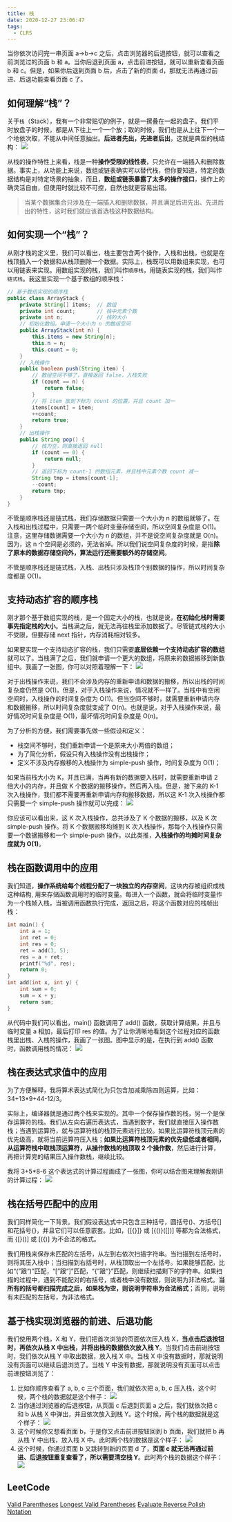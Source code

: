 ```yaml
---
title: 栈
date: 2020-12-27 23:06:47
tags:
  - CLRS
---
```

当你依次访问完一串页面 a->b->c 之后，点击浏览器的后退按钮，就可以查看之前浏览过的页面 b 和 a。当你后退到页面 a，点击前进按钮，就可以重新查看页面 b 和 c。但是，如果你后退到页面 b 后，点击了新的页面 d，那就无法再通过前进、后退功能查看页面 c 了。

## 如何理解“栈”？
关于`栈`（Stack），我有一个非常贴切的例子，就是一摞叠在一起的盘子。我们平时放盘子的时候，都是从下往上一个一个放；取的时候，我们也是从上往下一个一个地依次取，不能从中间任意抽出。**后进者先出，先进者后出**，这就是典型的栈结构：
![](https://raw.githubusercontent.com/necusjz/mPOST/master/CLRS/geek/20.png)

从栈的操作特性上来看，栈是一种**操作受限的线性表**，只允许在一端插入和删除数据。事实上，从功能上来说，数组或链表确实可以替代栈，但你要知道，特定的数据结构是对特定场景的抽象，而且，**数组或链表暴露了太多的操作接口**，操作上的确灵活自由，但使用时就比较不可控，自然也就更容易出错。

> 当某个数据集合只涉及在一端插入和删除数据，并且满足后进先出、先进后出的特性，这时我们就应该首选栈这种数据结构。

<!--more-->
## 如何实现一个“栈”？
从刚才栈的定义里，我们可以看出，栈主要包含两个操作，入栈和出栈，也就是在栈顶插入一个数据和从栈顶删除一个数据。实际上，栈既可以用数组来实现，也可以用链表来实现。用数组实现的栈，我们叫作`顺序栈`，用链表实现的栈，我们叫作`链式栈`。我这里实现一个基于数组的顺序栈：
```java
// 基于数组实现的顺序栈
public class ArrayStack {
    private String[] items;  // 数组
    private int count;       // 栈中元素个数
    private int n;           // 栈的大小
    // 初始化数组，申请一个大小为 n 的数组空间
    public ArrayStack(int n) {
        this.items = new String[n];
        this.n = n;
        this.count = 0;
    }
    // 入栈操作
    public boolean push(String item) {
        // 数组空间不够了，直接返回 false，入栈失败
        if (count == n) {
            return false;
        }
        // 将 item 放到下标为 count 的位置，并且 count 加一
        items[count] = item;
        ++count;
        return true;
    }
    // 出栈操作
    public String pop() {
        // 栈为空，则直接返回 null
        if (count == 0) {
            return null;
        }
        // 返回下标为 count-1 的数组元素，并且栈中元素个数 count 减一
        String tmp = items[count-1];
        --count;
        return tmp;
    }
}
```

不管是顺序栈还是链式栈，我们存储数据只需要一个大小为 n 的数组就够了。在入栈和出栈过程中，只需要一两个临时变量存储空间，所以空间复杂度是 O(1)。注意，这里存储数据需要一个大小为 n 的数组，并不是说空间复杂度就是 O(n)。因为，这 n 个空间是必须的，无法省掉。所以我们说空间复杂度的时候，是指**除了原本的数据存储空间外，算法运行还需要额外的存储空间**。

不管是顺序栈还是链式栈，入栈、出栈只涉及栈顶个别数据的操作，所以时间复杂度都是 O(1)。

## 支持动态扩容的顺序栈
刚才那个基于数组实现的栈，是一个固定大小的栈，也就是说，**在初始化栈时需要事先指定栈的大小**。当栈满之后，就无法再往栈里添加数据了。尽管链式栈的大小不受限，但要存储 next 指针，内存消耗相对较多。

如果要实现一个支持动态扩容的栈，我们只需要**底层依赖一个支持动态扩容的数组**就可以了。当栈满了之后，我们就申请一个更大的数组，将原来的数据搬移到新数组中。我画了一张图，你可以对照着理解一下：
![](https://raw.githubusercontent.com/necusjz/mPOST/master/CLRS/geek/21.png)

对于出栈操作来说，我们不会涉及内存的重新申请和数据的搬移，所以出栈的时间复杂度仍然是 O(1)。但是，对于入栈操作来说，情况就不一样了。当栈中有空闲空间时，入栈操作的时间复杂度为 O(1)。但当空间不够时，就需要重新申请内存和数据搬移，所以时间复杂度就变成了 O(n)。也就是说，对于入栈操作来说，最好情况时间复杂度是 O(1)，最坏情况时间复杂度是 O(n)。

为了分析的方便，我们需要事先做一些假设和定义：
- 栈空间不够时，我们重新申请一个是原来大小两倍的数组；
- 为了简化分析，假设只有入栈操作没有出栈操作；
- 定义不涉及内存搬移的入栈操作为 simple-push 操作，时间复杂度为 O(1)；

如果当前栈大小为 K，并且已满，当再有新的数据要入栈时，就需要重新申请 2 倍大小的内存，并且做 K 个数据的搬移操作，然后再入栈。但是，接下来的 K-1 次入栈操作，我们都不需要再重新申请内存和搬移数据，所以这 K-1 次入栈操作都只需要一个 simple-push 操作就可以完成：
![](https://raw.githubusercontent.com/necusjz/mPOST/master/CLRS/geek/22.png)

你应该可以看出来，这 K 次入栈操作，总共涉及了 K 个数据的搬移，以及 K 次 simple-push 操作。将 K 个数据搬移均摊到 K 次入栈操作，那每个入栈操作只需要一个数据搬移和一个 simple-push 操作。以此类推，**入栈操作的均摊时间复杂度就为 O(1)**。

## 栈在函数调用中的应用
我们知道，**操作系统给每个线程分配了一块独立的内存空间**，这块内存被组织成栈这种结构, 用来存储函数调用时的临时变量。每进入一个函数，就会将临时变量作为一个栈帧入栈，当被调用函数执行完成，返回之后，将这个函数对应的栈帧出栈：
```cpp
int main() {
    int a = 1; 
    int ret = 0;
    int res = 0;
    ret = add(3, 5);
    res = a + ret;
    printf("%d", res);
    return 0;
}
int add(int x, int y) {
    int sum = 0;
    sum = x + y;
    return sum;
}
```

从代码中我们可以看出，main() 函数调用了 add() 函数，获取计算结果，并且与临时变量 a 相加，最后打印 res 的值。为了让你清晰地看到这个过程对应的函数栈里出栈、入栈的操作，我画了一张图。图中显示的是，在执行到 add() 函数时，函数调用栈的情况：
![](https://raw.githubusercontent.com/necusjz/mPOST/master/CLRS/geek/23.png)

## 栈在表达式求值中的应用
为了方便解释，我将算术表达式简化为只包含加减乘除四则运算，比如：34+13*9+44-12/3。

实际上，编译器就是通过两个栈来实现的。其中一个保存操作数的栈，另一个是保存运算符的栈。我们从左向右遍历表达式，当遇到数字，我们就直接压入操作数栈；当遇到运算符，就与运算符栈的栈顶元素进行比较。如果比运算符栈顶元素的优先级高，就将当前运算符压入栈；**如果比运算符栈顶元素的优先级低或者相同，从运算符栈中取栈顶运算符，从操作数栈的栈顶取 2 个操作数**，然后进行计算，再把计算完的结果压入操作数栈，继续比较。

我将 3+5*8-6 这个表达式的计算过程画成了一张图，你可以结合图来理解我刚讲的计算过程：
![](https://raw.githubusercontent.com/necusjz/mPOST/master/CLRS/geek/24.png)

## 栈在括号匹配中的应用
我们同样简化一下背景。我们假设表达式中只包含三种括号，圆括号()、方括号[\]和花括号{}，并且它们可以任意嵌套。比如，{[]()[\{\}]} 或 [\{\(\)\}\(\[])] 等都为合法格式，而 {[\}\(\)] 或 [\(\{\)] 为不合法的格式。

我们用栈来保存未匹配的左括号，从左到右依次扫描字符串。当扫描到左括号时，则将其压入栈中；当扫描到右括号时，从栈顶取出一个左括号。如果能够匹配，比如“(”跟“)”匹配，“\[”跟“]”匹配，“{”跟“}”匹配，则继续扫描剩下的字符串。如果扫描的过程中，遇到不能配对的右括号，或者栈中没有数据，则说明为非法格式。**当所有的括号都扫描完成之后，如果栈为空，则说明字符串为合法格式**；否则，说明有未匹配的左括号，为非法格式。

## 基于栈实现浏览器的前进、后退功能
我们使用两个栈，X 和 Y，我们把首次浏览的页面依次压入栈 X，**当点击后退按钮时，再依次从栈 X 中出栈，并将出栈的数据依次放入栈 Y**。当我们点击前进按钮时，我们依次从栈 Y 中取出数据，放入栈 X 中。当栈 X 中没有数据时，那就说明没有页面可以继续后退浏览了。当栈 Y 中没有数据，那就说明没有页面可以点击前进按钮浏览了：
1. 比如你顺序查看了 a, b, c 三个页面，我们就依次把 a, b, c 压入栈，这个时候，两个栈的数据就是这个样子：
![](https://raw.githubusercontent.com/necusjz/mPOST/master/CLRS/geek/25.png)
2. 当你通过浏览器的后退按钮，从页面 c 后退到页面 a 之后，我们就依次把 c 和 b 从栈 X 中弹出，并且依次放入到栈 Y。这个时候，两个栈的数据就是这个样子：
![](https://raw.githubusercontent.com/necusjz/mPOST/master/CLRS/geek/26.png)
3. 这个时候你又想看页面 b，于是你又点击前进按钮回到 b 页面，我们就把 b 再从栈 Y 中出栈，放入栈 X 中。此时两个栈的数据是这个样子：
![](https://raw.githubusercontent.com/necusjz/mPOST/master/CLRS/geek/27.png)
4. 这个时候，你通过页面 b 又跳转到新的页面 d 了，**页面 c 就无法再通过前进、后退按钮重复查看了，所以需要清空栈 Y**。此时两个栈的数据这个样子：
![](https://raw.githubusercontent.com/necusjz/mPOST/master/CLRS/geek/28.png)

## LeetCode
[Valid Parentheses](https://leetcode.com/problems/valid-parentheses/)
[Longest Valid Parentheses](https://leetcode.com/problems/longest-valid-parentheses/)
[Evaluate Reverse Polish Notation](https://leetcode.com/problems/evaluate-reverse-polish-notation/)
